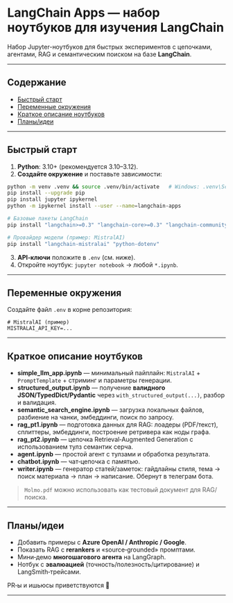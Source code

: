 # LangChain Apps — набор ноутбуков для изучения LangChain

Набор Jupyter-ноутбуков для быстрых экспериментов с цепочками, агентами, RAG и семантическим поиском на базе **LangChain**.

---

## Содержание

* [Быстрый старт](#быстрый-старт)
* [Переменные окружения](#переменные-окружения)
* [Краткое описание ноутбуков](#краткое-описание-ноутбуков)
* [Планы/идеи](#планыидеи)
---

## Быстрый старт

1. **Python**: 3.10+ (рекомендуется 3.10–3.12).
2. **Создайте окружение** и поставьте зависимости:

```bash
python -m venv .venv && source .venv/bin/activate   # Windows: .venv\Scripts\activate
pip install --upgrade pip
pip install jupyter ipykernel
python -m ipykernel install --user --name=langchain-apps

# Базовые пакеты LangChain
pip install "langchain>=0.3" "langchain-core>=0.3" "langchain-community>=0.3"

# Провайдер модели (пример: MistralAI)
pip install "langchain-mistralai" "python-dotenv"

```

3. **API‑ключи** положите в `.env` (см. ниже).
4. Откройте ноутбук: `jupyter notebook` → любой `*.ipynb`.

---

## Переменные окружения

Создайте файл `.env` в корне репозитория:

```env
# MistralAI (пример)
MISTRALAI_API_KEY=...
```

---

## Краткое описание ноутбуков

* **simple\_llm\_app.ipynb** — минимальный пайплайн: `MistralAI` + `PromptTemplate` + стриминг и параметры генерации.
* **structured\_output.ipynb** — получение **валидного JSON/TypedDict/Pydantic** через `with_structured_output(...)`, разбор и валидация.
* **semantic\_search\_engine.ipynb** — загрузка локальных файлов, разбиение на чанки, эмбеддинги, поиск по запросу.
* **rag\_pt1.ipynb** — подготовка данных для RAG: лоадеры (PDF/текст), сплиттеры, эмбеддинги, построение ретривера как ноды графа.
* **rag\_pt2.ipynb** — цепочка Retrieval‑Augmented Generation с использованием тулз семантик серча.
* **agent.ipynb** — простой агент с тулзами и обработка результата.
* **chatbot.ipynb** — чат‑цепочка с памятью.
* **writer.ipynb** — генератор статей/заметок: гайдлайны стиля, тема → поиск материала → план → написание. Обернут в телеграм бота.

> `Molmo.pdf` можно использовать как тестовый документ для RAG/поиска.

---

## Планы/идеи

* Добавить примеры с **Azure OpenAI / Anthropic / Google**.
* Показать RAG с **rerankers** и «source‑grounded» промптами.
* Мини‑демо **многошагового агента** на LangGraph.
* Нотбук с **эвалюацией** (точность/полезность/цитирование) и LangSmith‑трейсами.

PR‑ы и ишьюсы приветствуются 🙌

---
